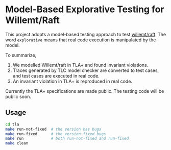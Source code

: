 # Model-Based Explorative Testing for Willemt/Raft

This project adopts a model-based testing approach to test [willemt/raft](https://github.com/willemt/raft).
The word `explorative` means that real code execution is manipulated by the model.

To summarize,

1. We modelled Willemt/raft in TLA+ and found invariant violations.
2. Traces generated by TLC model checker are converted to test cases, and test cases are executed in real code.
3. An invariant violation in TLA+ is reproduced in real code.

Currently the TLA+ specifications are made public.
The testing code will be public soon.

## Usage

```sh
cd tla
make run-not-fixed  # the version has bugs
make run-fixed      # the version fixed bugs
make run            # both run-not-fixed and run-fixed
make clean
```
